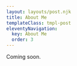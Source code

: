 ```yaml
---
layout: layouts/post.njk
title: About Me
templateClass: tmpl-post
eleventyNavigation:
  key: About Me
  order: 3
---
```


Coming soon.
